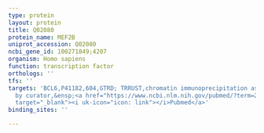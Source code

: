 ```yaml
---
type: protein
layout: protein
title: Q02080
protein_name: MEF2B
uniprot_accession: Q02080
ncbi_gene_id: 100271849;4207
organism: Homo sapiens
function: transcription factor
orthologs: ''
tfs: ''
targets: 'BCL6,P41182,604,GTRD; TRRUST,chromatin immunoprecipitation assay; inferred
  by curator,&ensp;<a href="https://www.ncbi.nlm.nih.gov/pubmed/?term=29087512%5Buid%5D+OR+27924024%5Buid%5D+OR+23974956%5Buid%5D"
  target="_blank"><i uk-icon="icon: link"></i>Pubmed</a>'
binding_sites: ''

---
```

